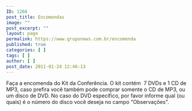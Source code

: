 ```yaml
---
ID: 1266
post_title: Encomendas
image: ""
post_excerpt: ""
layout: page
permalink: https://www.gruponews.com.br/encomenda
published: true
categories: [ ]
tags: [ ]
author: [ ]
post_date: 2011-01-24 12:46:13
---
```

Faça a encomenda do Kit da Conferência. O kit contém  7 DVDs e 1 CD de MP3, caso prefira você também pode comprar somente o CD de MP3, ou um disco de DVD. No caso do DVD específico, por favor informe qual (ou quais) é o número do disco você deseja no campo "Observações".
<div id="_mcePaste"><!--cforms name="Encomenda - DVD 2009"--></div>